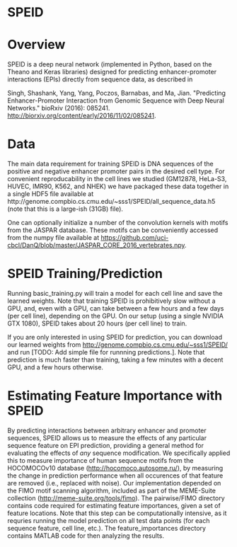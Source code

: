 # SPEID

<h1>Overview</h1>

SPEID is a deep neural network (implemented in Python, based on the Theano and Keras libraries) designed for predicting enhancer-promoter interactions (EPIs) directly from sequence data, as described in 

Singh, Shashank, Yang, Yang, Poczos, Barnabas, and Ma, Jian. "Predicting Enhancer-Promoter Interaction from Genomic Sequence with Deep Neural Networks." bioRxiv (2016): 085241. http://biorxiv.org/content/early/2016/11/02/085241.

<h1>Data</h1>
The main data requirement for training SPEID is DNA sequences of the positive and negative enhancer promoter pairs in the desired cell type. For convenient reproducability in the cell lines we studied (GM12878, HeLa-S3, HUVEC, IMR90, K562, and NHEK) we have packaged these data together in a single HDF5 file available at http://genome.compbio.cs.cmu.edu/~sss1/SPEID/all_sequence_data.h5 (note that this is a large-ish (31GB) file).

One can optionally initialize a number of the convolution kernels with motifs from the JASPAR database. These motifs can be conveniently accessed from the numpy file available at https://github.com/uci-cbcl/DanQ/blob/master/JASPAR_CORE_2016_vertebrates.npy.

<h1>SPEID Training/Prediction</h1>

Running basic_training.py will train a model for each cell line and save the learned weights. Note that training SPEID is prohibitively slow without a GPU, and, even with a GPU, can take between a few hours and a few days (per cell line), depending on the GPU. On our setup (using a single NVIDIA GTX 1080), SPEID takes about 20 hours (per cell line) to train.

If you are only interested in using SPEID for prediction, you can download our learned weights from http://genome.compbio.cs.cmu.edu/~sss1/SPEID/ and run [TODO: Add simple file for runnning predictions.]. Note that prediction is much faster than training, taking a few minutes with a decent GPU, and a few hours otherwise.

<h1>Estimating Feature Importance with SPEID</h1>

By predicting interactions between arbitrary enhancer and promoter sequences, SPEID allows us to measure the effects of any particular sequence feature on EPI prediction, providing a general method for evaluating the effects of <em>any</em> sequence modification. We specifically applied this to measure importance of human sequence motifs from the HOCOMOCOv10 database (http://hocomoco.autosome.ru/), by measuring the change in prediction performance when all occurences of that feature are removed (i.e., replaced with noise). Our implementation depended on the FIMO motif scanning algorithm, included as part of the MEME-Suite collection (http://meme-suite.org/tools/fimo). The pairwise/FIMO directory contains code required for estimating feature importances, given a set of feature locations. Note that this step can be computationally intensive, as it requries running the model prediction on all test data points (for each sequence feature, cell line, etc.). The feature_importances directory contains MATLAB code for then analyzing the results.
